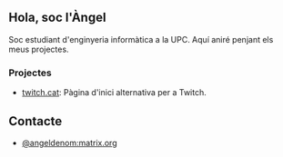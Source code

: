 ## Hola, soc l'Àngel

Soc estudiant d'enginyeria informàtica a la UPC. Aquí aniré penjant els meus projectes.

### Projectes
- [twitch.cat](https://github.com/angeldenom/directes-catala): Pàgina d'inici alternativa per a Twitch.

## Contacte
- [@angeldenom:matrix.org](https://matrix.to/#/@angeldenom:matrix.org)
